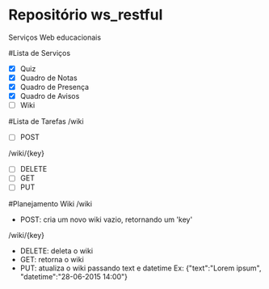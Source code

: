 Repositório ws_restful
=============
Serviços Web educacionais

#Lista de Serviços
- [x] Quiz
- [x] Quadro de Notas
- [x] Quadro de Presença
- [x] Quadro de Avisos
- [ ] Wiki

#Lista de Tarefas
/wiki
- [ ] POST

/wiki/{key}
- [ ] DELETE
- [ ] GET
- [ ] PUT

#Planejamento Wiki
/wiki
- POST: cria um novo wiki vazio, retornando um 'key'

/wiki/{key}
- DELETE: deleta o wiki
- GET: retorna o wiki
- PUT: atualiza o wiki passando text e datetime
Ex: {"text":"Lorem ipsum", "datetime":"28-06-2015 14:00"}
